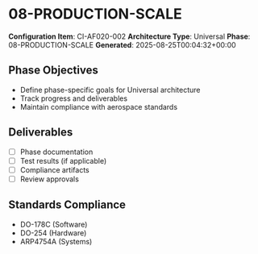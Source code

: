 # 08-PRODUCTION-SCALE

**Configuration Item**: CI-AF020-002
**Architecture Type**: Universal
**Phase**: 08-PRODUCTION-SCALE
**Generated**: 2025-08-25T00:04:32+00:00

## Phase Objectives
- Define phase-specific goals for Universal architecture
- Track progress and deliverables
- Maintain compliance with aerospace standards

## Deliverables
- [ ] Phase documentation
- [ ] Test results (if applicable)
- [ ] Compliance artifacts
- [ ] Review approvals

## Standards Compliance
- DO-178C (Software)
- DO-254 (Hardware)
- ARP4754A (Systems)
